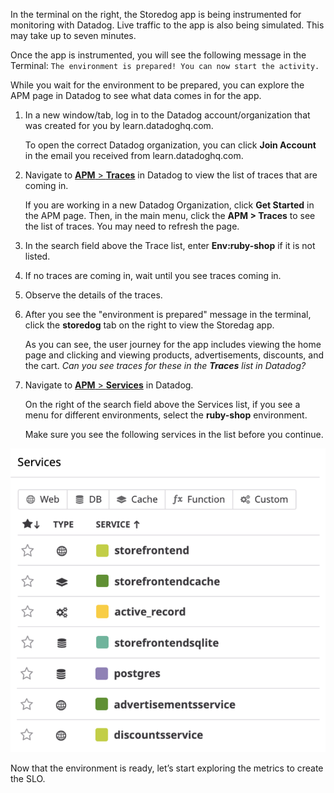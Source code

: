 In the terminal on the right, the Storedog app is being instrumented for monitoring with Datadog. Live traffic to the app is also being simulated. This may take up to seven minutes.

Once the app is instrumented, you will see the following message in the Terminal: `The environment is prepared! You can now start the activity.`

While you wait for the environment to be prepared, you can explore the APM page in Datadog to see what data comes in for the app.
1. In a new window/tab, log in to the Datadog account/organization that was created for you by learn.datadoghq.com. <p> To open the correct Datadog organization, you can click **Join Account** in the email you received from learn.datadoghq.com.

2. Navigate to <a href="https://app.datadoghq.com/apm/traces" target="_datadog">**APM** > **Traces**</a> in Datadog to view the list of traces that are coming in. <p> If you are working in a new Datadog Organization, click **Get Started** in the APM page. Then, in the main menu, click the **APM > Traces** to see the list of traces. You may need to refresh the page.

3. In the search field above the Trace list, enter **Env:ruby-shop** if it is not listed. 

4. If no traces are coming in, wait until you see traces coming in.

5. Observe the details of the traces. 

6. After you see the "environment is prepared" message in the terminal, click the **storedog** tab on the right to view the Storedag app. <p> As you can see, the user journey for the app includes viewing the home page and clicking and viewing products, advertisements, discounts, and the cart. *Can you see traces for these in the **Traces** list in Datadog?*

7. Navigate to <a href="https://app.datadoghq.com/apm/" target="_datadog">**APM** > **Services**</a> in Datadog. <p> On the right of the search field above the Services list, if you see a menu for different environments, select the **ruby-shop** environment. <p> Make sure you see the following services in the list before you continue. 

![Service List](createslo/assets/service-list.png)

Now that the environment is ready, let’s start exploring the metrics to create the SLO.